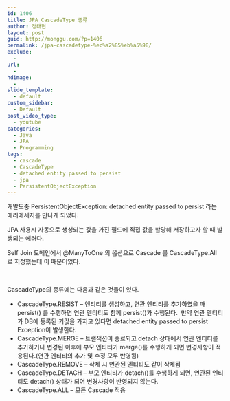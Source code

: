 ```yaml
---
id: 1406
title: JPA CascadeType 종류
author: 정태현
layout: post
guid: http://monggu.com/?p=1406
permalink: /jpa-cascadetype-%ec%a2%85%eb%a5%98/
exclude:
  - 
url:
  - 
hdimage:
  - 
slide_template:
  - default
custom_sidebar:
  - Default
post_video_type:
  - youtube
categories:
  - Java
  - JPA
  - Programming
tags:
  - cascade
  - CascadeType
  - detached entity passed to persist
  - jpa
  - PersistentObjectException
---
```

개발도중 PersistentObjectException: detached entity passed to persist 라는 에러메세지를 만나게 되었다.

JPA 사용시 자동으로 생성되는 값을 가진 필드에 직접 값을 할당해 저장하고자 할 때 발생되는 에러다.

Self Join 도메인에서 @ManyToOne 의 옵션으로 Cascade 를 CascadeType.All 로 지정했는데 이 때문이었다.

&nbsp;

CascadeType의 종류에는 다음과 같은 것들이 있다.

  * CascadeType.RESIST &#8211; 엔티티를 생성하고, 연관 엔티티를 추가하였을 때 persist() 를 수행하면 연관 엔티티도 함께 persist()가 수행된다.  만약 연관 엔티티가 DB에 등록된 키값을 가지고 있다면 detached entity passed to persist Exception이 발생한다.
  * CascadeType.MERGE &#8211; 트랜잭션이 종료되고 detach 상태에서 연관 엔티티를 추가하거나 변경된 이후에 부모 엔티티가 merge()를 수행하게 되면 변경사항이 적용된다.(연관 엔티티의 추가 및 수정 모두 반영됨)
  * CascadeType.REMOVE &#8211; 삭제 시 연관된 엔티티도 같이 삭제됨
  * CascadeType.DETACH &#8211; 부모 엔티티가 detach()를 수행하게 되면, 연관된 엔티티도 detach() 상태가 되어 변경사항이 반영되지 않는다.
  * CascadeType.ALL &#8211; 모든 Cascade 적용



<!-- SEO Ultimate (http://www.seodesignsolutions.com/wordpress-seo/) - Code Inserter module -->

  
  
<ins class="adsbygoogle" style="display:inline-block;width:728px;height:90px" data-ad-client="ca-pub-4058194403762977" data-ad-slot="4726363844"></ins>  
<!-- /SEO Ultimate -->